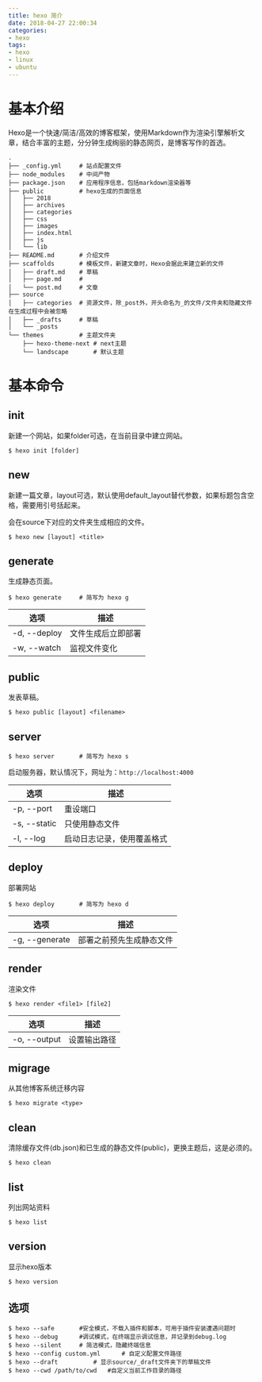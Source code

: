 ```yaml
---
title: hexo 简介
date: 2018-04-27 22:00:34
categories:
- hexo
tags:
- hexo
- linux
- ubuntu
---
```


# 基本介绍

Hexo是一个快速/简洁/高效的博客框架，使用Markdown作为渲染引擎解析文章，结合丰富的主题，分分钟生成绚丽的静态网页，是博客写作的首选。



```
.
├── _config.yml		# 站点配置文件
├── node_modules	# 中间产物
├── package.json	# 应用程序信息，包括markdown渲染器等
├── public			# hexo生成的页面信息
│   ├── 2018
│   ├── archives
│   ├── categories
│   ├── css
│   ├── images
│   ├── index.html
│   ├── js
│   └── lib
├── README.md		# 介绍文件
├── scaffolds		# 模板文件，新建文章时，Hexo会据此来建立新的文件
│   ├── draft.md	# 草稿
│   ├── page.md		# 
│   └── post.md		# 文章
├── source
│   ├── categories	# 资源文件，除_post外，开头命名为_的文件/文件夹和隐藏文件在生成过程中会被忽略
│   ├── _drafts		# 草稿
│   └── _posts
└── themes			# 主题文件夹
    ├── hexo-theme-next	# next主题
    └── landscape		# 默认主题
```



# 基本命令

## init

新建一个网站，如果folder可选，在当前目录中建立网站。

```
$ hexo init [folder]
```

## new

新建一篇文章，layout可选，默认使用default_layout替代参数，如果标题包含空格，需要用引号括起来。

会在source下对应的文件夹生成相应的文件。

```
$ hexo new [layout] <title>
```

## generate

生成静态页面。

```
$ hexo generate		# 简写为 hexo g
```

| 选项         | 描述               |
| ------------ | ------------------ |
| -d, --deploy | 文件生成后立即部署 |
| -w, --watch  | 监视文件变化       |

## public

发表草稿。

```
$ hexo public [layout] <filename>
```

## server

```
$ hexo server		# 简写为 hexo s
```



启动服务器，默认情况下，网址为：`http://localhost:4000`

| 选项         | 描述                       |
| ------------ | -------------------------- |
| -p, --port   | 重设端口                   |
| -s, --static | 只使用静态文件             |
| -l, --log    | 启动日志记录，使用覆盖格式 |

## deploy

部署网站

```
$ hexo deploy		# 简写为 hexo d
```

| 选项           | 描述                     |
| -------------- | ------------------------ |
| -g, --generate | 部署之前预先生成静态文件 |

## render

渲染文件

```
$ hexo render <file1> [file2]
```

| 选项         | 描述         |
| ------------ | ------------ |
| -o, --output | 设置输出路径 |

## migrage

从其他博客系统迁移内容

```
$ hexo migrate <type>
```

## clean

清除缓存文件(db.json)和已生成的静态文件(public)，更换主题后，这是必须的。

```
$ hexo clean
```

## list

列出网站资料

```
$ hexo list
```

## version

显示hexo版本

```
$ hexo version
```

## 选项

```
$ hexo --safe		#安全模式，不载入插件和脚本，可用于插件安装遭遇问题时
$ hexo --debug		#调试模式，在终端显示调试信息，并记录到debug.log
$ hexo --silent		# 简洁模式，隐藏终端信息
$ hexo --config custom.yml		# 自定义配置文件路径
$ hexo --draft			# 显示source/_draft文件夹下的草稿文件
$ hexo --cwd /path/to/cwd	#自定义当前工作目录的路径
```

